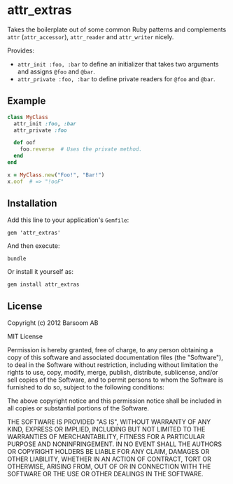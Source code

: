 # attr\_extras

Takes the boilerplate out of some common Ruby patterns and complements `attr` (`attr_accessor`), `attr_reader` and `attr_writer` nicely.

Provides:

* `attr_init :foo, :bar` to define an initializer that takes two arguments and assigns `@foo` and `@bar`.
* `attr_private :foo, :bar` to define private readers for `@foo` and `@bar`.


## Example

``` ruby
class MyClass
  attr_init :foo, :bar
  attr_private :foo

  def oof
    foo.reverse  # Uses the private method.
  end
end

x = MyClass.new("Foo!", "Bar!")
x.oof  # => "!ooF"
```


## Installation

Add this line to your application's `Gemfile`:

    gem 'attr_extras'

And then execute:

    bundle

Or install it yourself as:

    gem install attr_extras


## License

Copyright (c) 2012 Barsoom AB

MIT License

Permission is hereby granted, free of charge, to any person obtaining
a copy of this software and associated documentation files (the
"Software"), to deal in the Software without restriction, including
without limitation the rights to use, copy, modify, merge, publish,
distribute, sublicense, and/or sell copies of the Software, and to
permit persons to whom the Software is furnished to do so, subject to
the following conditions:

The above copyright notice and this permission notice shall be
included in all copies or substantial portions of the Software.

THE SOFTWARE IS PROVIDED "AS IS", WITHOUT WARRANTY OF ANY KIND,
EXPRESS OR IMPLIED, INCLUDING BUT NOT LIMITED TO THE WARRANTIES OF
MERCHANTABILITY, FITNESS FOR A PARTICULAR PURPOSE AND
NONINFRINGEMENT. IN NO EVENT SHALL THE AUTHORS OR COPYRIGHT HOLDERS BE
LIABLE FOR ANY CLAIM, DAMAGES OR OTHER LIABILITY, WHETHER IN AN ACTION
OF CONTRACT, TORT OR OTHERWISE, ARISING FROM, OUT OF OR IN CONNECTION
WITH THE SOFTWARE OR THE USE OR OTHER DEALINGS IN THE SOFTWARE.

